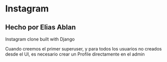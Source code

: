 # Instagram
## Hecho por Elias Ablan
Instagram clone built with Django

Cuando creemos el primer superuser, y para todos los usuarios no creados desde el UI, es necesario crear un Profile directamente en el admin
